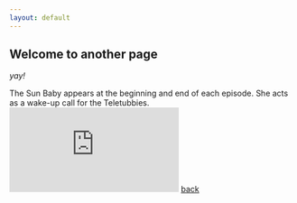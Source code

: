 ```yaml
---
layout: default
---
```


## **Welcome to another page**

_yay!_

The Sun Baby appears at the beginning and end of each episode. She acts as a wake-up call for the Teletubbies.
<embed src="https://cmscStar.github.io/NEW_PDF.pdf" type="application/pdf"/>
[back](./)
